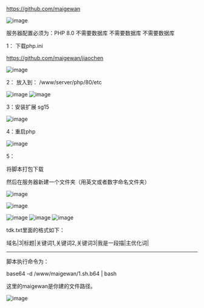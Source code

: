 
https://github.com/maigewan

![image](https://github.com/user-attachments/assets/d104cc50-e8db-4785-9d8c-2fc7ce2ca21d)

服务器配置必须为：PHP 8.0     不需要数据库 不需要数据库 不需要数据库

1：
下载php.ini

https://github.com/maigewan/jiaochen

![image](https://github.com/user-attachments/assets/aec5a95c-e2cb-4bc1-8194-f4a7b4e2156a)

2：
 放入到：
/www/server/php/80/etc

![image](https://github.com/user-attachments/assets/18baff22-fc42-45bb-aa22-a68840af9f12)
![image](https://github.com/user-attachments/assets/1888b24a-d512-4e63-b88a-c2df2d77e47f)

3：安装扩展 sg15 

![image](https://github.com/user-attachments/assets/175c4f46-a762-4a10-873c-e9e023dd4651)


4：重启php

![image](https://github.com/user-attachments/assets/87a0dbe1-5dbe-487c-8a74-80c3a9e244c5)

5：

将脚本打包下载

然后在服务器新建一个文件夹（用英文或者数字命名文件夹）

![image](https://github.com/user-attachments/assets/25c8c7db-08d9-4144-a8bd-c9c1285867fd)



![image](https://github.com/user-attachments/assets/b4969eb4-a50a-415f-a3dc-d1ac4efb48ea)

![image](https://github.com/user-attachments/assets/43b8193f-ad22-475e-b6d2-263ff18d1fd2)
![image](https://github.com/user-attachments/assets/5ee05bf6-e1eb-4e0d-9934-3bdc82cb3249)
![image](https://github.com/user-attachments/assets/fc5ac2dc-16d2-46fe-b2fa-4ebc8607d60d)

tdk.txt里面的格式如下：

域名|3|标题|关键词1,关键词2,关键词3|我是一段描|主优化词|

---------------------
脚本执行命令为：

base64 -d /www/maigewan/1.sh.b64 | bash

这里的maigewan是你建的文件路径。





![image](https://github.com/user-attachments/assets/d90cf0fc-9bc8-4e59-89cd-36c58aaed337)
